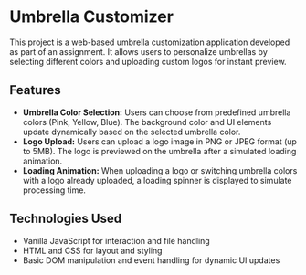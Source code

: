 # Umbrella Customizer

This project is a web-based umbrella customization application developed as part of an assignment. It allows users to personalize umbrellas by selecting different colors and uploading custom logos for instant preview.

## Features

* **Umbrella Color Selection:** Users can choose from predefined umbrella colors (Pink, Yellow, Blue). The background color and UI elements update dynamically based on the selected umbrella color.
* **Logo Upload:** Users can upload a logo image in PNG or JPEG format (up to 5MB). The logo is previewed on the umbrella after a simulated loading animation.
* **Loading Animation:** When uploading a logo or switching umbrella colors with a logo already uploaded, a loading spinner is displayed to simulate processing time.

## Technologies Used

* Vanilla JavaScript for interaction and file handling
* HTML and CSS for layout and styling
* Basic DOM manipulation and event handling for dynamic UI updates


